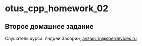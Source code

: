 # otus_cpp_homework_02

## Второе домашнее задание

Слушатель курса: Андрей Засорин, avzasorin@sberdevices.ru
